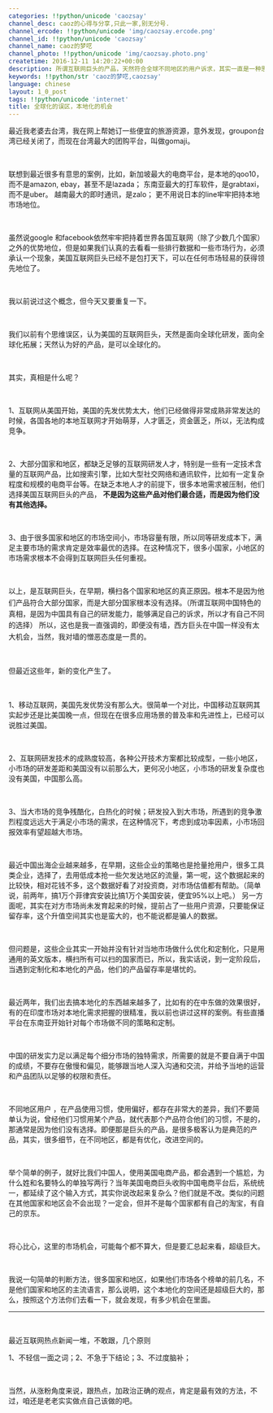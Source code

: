 ```yaml
---
categories: !!python/unicode 'caozsay'
channel_desc: caoz的心得与分享,只此一家,别无分号.
channel_ercode: !!python/unicode 'img/caozsay.ercode.png'
channel_id: !!python/unicode 'caozsay'
channel_name: caoz的梦呓
channel_photo: !!python/unicode 'img/caozsay.photo.png'
createtime: 2016-12-11 14:20:22+00:00
description: 所谓互联网巨头的产品，天然符合全球不同地区的用户诉求，其实一直是一种思维误区。所谓中国特色，只是因为中国拥有选择的实力，而很多国家和地区，没有选择。
keywords: !!python/str 'caoz的梦呓,caozsay'
language: chinese
layout: 1_0_post
tags: !!python/unicode 'internet'
title: 全球化的误区，本地化的机会
---
```

<div class="rich_media_content" id="js_content">
<p>
         最近我老婆去台湾，我在网上帮她订一些便宜的旅游资源，意外发现，groupon台湾已经关闭了，而现在台湾最大的团购平台，叫做gomaji。
         <br/>
</p>
<p>
<br/>
</p>
<p>
         联想到最近很多有意思的案例，比如，新加坡最大的电商平台，是本地的qoo10，而不是amazon, ebay，甚至不是lazada； 东南亚最大的打车软件，是grabtaxi，而不是uber。 越南最大的即时通讯，是zalo； 更不用说日本的line牢牢把持本地市场地位。
        </p>
<p>
<br/>
</p>
<p>
         虽然说google 和facebook依然牢牢把持着世界各国互联网（除了少数几个国家）之外的优势地位，但是如果我们认真的去看看一些排行数据和一些市场行为，必须承认一个现象，美国互联网巨头已经不是包打天下，可以在任何市场轻易的获得领先地位了。
        </p>
<p>
<br/>
</p>
<p>
         我以前说过这个概念，但今天又要重复一下。
        </p>
<p>
<br/>
</p>
<p>
         我们以前有个思维误区，认为美国的互联网巨头，天然是面向全球化研发，面向全球化拓展；天然认为好的产品，是可以全球化的。
        </p>
<p>
<br/>
</p>
<p>
         其实，真相是什么呢？
        </p>
<p>
<br/>
</p>
<p>
         1、互联网从美国开始，美国的先发优势太大，他们已经做得非常成熟非常发达的时候，各国各地的本地互联网才开始萌芽，人才匮乏，资金匮乏，所以，无法构成竞争。
        </p>
<p>
<br/>
</p>
<p>
         2、大部分国家和地区，都缺乏足够的互联网研发人才，特别是一些有一定技术含量的互联网产品，比如搜索引擎，比如大型社交网络和通讯软件，比如有一定复杂程度和规模的电商平台等。在缺乏本地人才的前提下，很多本地需求被压制，他们选择美国互联网巨头的产品，
         <strong>
          不是因为这些产品对他们最合适，而是因为他们没有其他选择。
         </strong>
</p>
<p>
<br/>
</p>
<p>
         3、由于很多国家和地区的市场空间小，市场容量有限，所以同等研发成本下，满足主要市场的需求肯定是效率最优的选择。在这种情况下，很多小国家，小地区的市场需求根本不会得到互联网巨头任何重视。
        </p>
<p>
<br/>
</p>
<p>
<span style="line-height: 1.6;">
          以上，是互联网巨头，在早期，横扫各个国家和地区的真正原因。根本不是因为他们产品符合大部分国家，而是大部分国家根本没有选择。（所谓互联网中国特色的真相，是因为中国具有自己的研发能力，能够满足自己的诉求，所以才有自己不同的选择） 所以，这也是我一直强调的，即便没有墙，西方巨头在中国一样没有太大机会，当然，我对墙的憎恶态度是一贯的。
         </span>
<br/>
</p>
<p>
<br/>
</p>
<p>
<span style="line-height: 1.6;">
          但最近这些年，新的变化产生了。
         </span>
<br/>
</p>
<p>
<br/>
</p>
<p>
         1、移动互联网，美国先发优势没有那么大。很简单一个对比，中国移动互联网其实起步还是比美国晚一点，但现在在很多应用场景的普及率和先进性上，已经可以说胜过美国。
        </p>
<p>
<br/>
</p>
<p>
         2、互联网研发技术的成熟度较高，各种公开技术方案都比较成型，一些小地区，小市场的研发差距和美国没有以前那么大，更何况小地区，小市场的研发复杂度也没有美国，中国那么高。
        </p>
<p>
<br/>
</p>
<p>
         3、当大市场的竞争残酷化，白热化的时候；研发投入到大市场，所遇到的竞争激烈程度远远大于满足小市场的需求，在这种情况下，考虑到成功率因素，小市场回报效率有望超越大市场。
        </p>
<p>
<br/>
</p>
<p>
         最近中国出海企业越来越多，在早期，这些企业的策略也是抢量抢用户，很多工具类企业，选择了，去用低成本抢一些欠发达地区的流量，第一呢，这个数据起来的比较快，相对花钱不多，这个数据好看了对投资商，对市场估值都有帮助。（简单说，前两年，搞1万个菲律宾安装比搞1万个美国安装，便宜95%以上吧。） 另一方面呢，其实在对方市场尚未发育起来的时候，提前占了一些用户资源，只要能保证留存率，这个升值空间其实也是蛮大的，也不能说都是骗人的数据。
         <br/>
</p>
<p>
<br/>
</p>
<p>
         但问题是，这些企业其实一开始并没有针对当地市场做什么优化和定制化，只是用通用的英文版本，横扫所有可以扫的国家而已，所以，我实话说，到一定阶段后，当遇到定制化和本地化的产品，他们的产品留存率是堪忧的。
        </p>
<p>
<br/>
</p>
<p>
         最近两年，我们出去搞本地化的东西越来越多了，比如有的在中东做的效果很好，有的在印度市场对本地化需求把握的很精准，我以前也讲过这样的案例。有些直播平台在东南亚开始针对每个市场做不同的策略和定制。
        </p>
<p>
<br/>
</p>
<p>
         中国的研发实力足以满足每个细分市场的独特需求，所需要的就是不要自满于中国的成绩，不要存在傲慢和偏见，能够跟当地人深入沟通和交流，并给予当地的运营和产品团队以足够的权限和责任。
        </p>
<p>
<br/>
</p>
<p>
         不同地区用户 ，在产品使用习惯，使用偏好，都存在非常大的差异，我们不要简单认为说，曾经他们习惯用某个产品，就代表那个产品符合他们的习惯，不是的，那通常是因为他们没有选择。即便那是巨头的产品，是很多极客认为是典范的产品，其实，很多细节，在不同地区，都是有优化，改进空间的。
        </p>
<p>
<br/>
</p>
<p>
         举个简单的例子，就好比我们中国人，使用美国电商产品，都会遇到一个尴尬，为什么姓和名要特么的单独写两行？当年美国电商巨头收购中国电商平台后，系统统一，都延续了这个输入方式，其实你说改起来复杂么？他们就是不改。类似的问题在其他国家和地区会不会出现？一定会，但并不是每个国家都有自己的淘宝，有自己的京东。
        </p>
<p>
<br/>
</p>
<p>
         将心比心，这里的市场机会，可能每个都不算大，但是要汇总起来看，超级巨大。
        </p>
<p>
<br/>
</p>
<p>
         我说一句简单的判断方法，很多国家和地区，如果他们市场各个榜单的前几名，不是他们国家和地区的主流语言，那么说明，这个本地化的空间还是超级巨大的，那么，按照这个方法你们去看一下，就会发现，有多少机会在里面。
        </p>
<hr/>
<p>
<br/>
</p>
<p>
         最近互联网热点新闻一堆，不敢跟，几个原则
         <br/>
</p>
<p>
         1、不轻信一面之词；2、不急于下结论；3、不过度脑补；
        </p>
<p>
<br/>
</p>
<p>
         当然，从涨粉角度来说，跟热点，加政治正确的观点，肯定是最有效的方法，不过，咱还是老老实实做点自己该做的吧。
        </p>
</div>